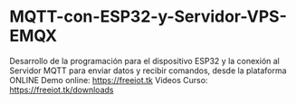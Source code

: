 # MQTT-con-ESP32-y-Servidor-VPS-EMQX
Desarrollo de la programación para el dispositivo ESP32 y la conexión al Servidor MQTT para enviar datos y recibir comandos, desde la plataforma ONLINE
Demo online: https://freeiot.tk
Videos Curso: https://freeiot.tk/downloads

